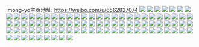 imong-yo主页地址: https://weibo.com/u/6562827074 
![](https://wx4.sinaimg.cn/mw2000/007a8X7Aly1h96l2x7gx7j31w22na1kz.jpg) 
![](https://wx4.sinaimg.cn/mw2000/007a8X7Aly1h96l31ivinj31z52rnkjn.jpg) 
![](https://wx4.sinaimg.cn/mw2000/007a8X7Aly1h93h2wcg81j32yo27s7wj.jpg) 
![](https://wx4.sinaimg.cn/mw2000/007a8X7Aly1h93h2v5s6ij31pv1aahdt.jpg) 
![](https://wx4.sinaimg.cn/mw2000/007a8X7Aly1h93h2x862fj32bw1qrqv5.jpg) 
![](https://wx4.sinaimg.cn/mw2000/007a8X7Aly1h93h2xr0yrj31op19ehdt.jpg) 
![](https://wx4.sinaimg.cn/mw2000/007a8X7Aly1h8dqkpt5sjj322g2w87wj.jpg) 
![](https://wx4.sinaimg.cn/mw2000/007a8X7Aly1h8dqkri4pfj32062t27wi.jpg) 
![](https://wx4.sinaimg.cn/mw2000/007a8X7Aly1h8dqkubod8j321c2uob2b.jpg) 
![](https://wx4.sinaimg.cn/mw2000/007a8X7Aly1h8dqky2yirj320o2tp7wj.jpg) 
![](https://wx4.sinaimg.cn/mw2000/007a8X7Aly1h8528k3katj31o02i1x6p.jpg) 
![](https://wx4.sinaimg.cn/mw2000/007a8X7Aly1h7l2e1wn2fj32452yl7wi.jpg) 
![](https://wx4.sinaimg.cn/mw2000/007a8X7Aly1h7l2e4a5zuj32w42634qr.jpg) 
![](https://wx4.sinaimg.cn/mw2000/007a8X7Aly1h7l2e2w95dj329h1p4x6p.jpg) 
![](https://wx4.sinaimg.cn/mw2000/007a8X7Aly1h7l2e00qjhj32un24znpe.jpg) 
![](https://wx4.sinaimg.cn/mw2000/007a8X7Aly1h6ufd27jc8j31nf2b7kjl.jpg) 
![](https://wx4.sinaimg.cn/mw2000/007a8X7Aly1h6ufd2mzgzj31491kedu3.jpg) 
![](https://wx4.sinaimg.cn/mw2000/007a8X7Aly1h6ufd1b4njj31wo2o5gts.jpg) 
![](https://wx4.sinaimg.cn/mw2000/007a8X7Aly1h6tiyzqi6mj33402c0npe.jpg) 
![](https://wx4.sinaimg.cn/mw2000/007a8X7Aly1h6tiyxvgnpj33402c04qr.jpg) 
![](https://wx4.sinaimg.cn/mw2000/007a8X7Aly1h6tiyvp4z9j33402c0b2b.jpg) 
![](https://wx4.sinaimg.cn/mw2000/007a8X7Aly1h6tiyt3e99j32zf28kx6q.jpg) 
![](https://wx4.sinaimg.cn/mw2000/007a8X7Aly1h6tiz41u8xj33402c07wj.jpg) 
![](https://wx4.sinaimg.cn/mw2000/007a8X7Aly1h6tiz1tahmj32bv1qxhdu.jpg) 
![](https://wx4.sinaimg.cn/mw2000/007a8X7Aly1h6sacrg1wbj31n32aqhdt.jpg) 
![](https://wx4.sinaimg.cn/mw2000/007a8X7Aly1h6sacs65v1j31fs20htxg.jpg) 
![](https://wx4.sinaimg.cn/mw2000/007a8X7Aly1h6imvwk5zbj32402yekjn.jpg) 
![](https://wx4.sinaimg.cn/mw2000/007a8X7Aly1h6imucukkpj320y2pahdu.jpg) 
![](https://wx4.sinaimg.cn/mw2000/007a8X7Aly1h6imxutyztj32802yonf1.jpg) 
![](https://wx4.sinaimg.cn/mw2000/007a8X7Aly1h6di7fbu83j319i1rqgud.jpg) 
![](https://wx4.sinaimg.cn/mw2000/007a8X7Aly1h66ic58yt8j315v1jtth2.jpg) 
![](https://wx4.sinaimg.cn/mw2000/007a8X7Aly1h66ic8e4vmj316y1l84me.jpg) 
![](https://wx4.sinaimg.cn/mw2000/007a8X7Aly1h62tmtx7zyj32f01t97wj.jpg) 
![](https://wx4.sinaimg.cn/mw2000/007a8X7Aly1h62tmrjivzj32nc1zikjm.jpg) 
![](https://wx4.sinaimg.cn/mw2000/007a8X7Aly1h61oi9t1rgj31f412cncz.jpg) 
![](https://wx4.sinaimg.cn/mw2000/007a8X7Aly1h61oi98e3aj32no1zrqv5.jpg) 
![](https://wx4.sinaimg.cn/mw2000/007a8X7Aly1h61oiaampvj32011i14kl.jpg) 
![](https://wx4.sinaimg.cn/mw2000/007a8X7Aly1h61oiaz84fj31hr14b441.jpg) 
![](https://wx4.sinaimg.cn/mw2000/007a8X7Aly1h5tj0lgta2j31jz26e4qq.jpg) 
![](https://wx4.sinaimg.cn/mw2000/007a8X7Aly1h5tj0mddeyj31o52c8x6p.jpg) 
![](https://wx4.sinaimg.cn/mw2000/007a8X7Aly1h5kjpqp0awj31sw2iunpe.jpg) 
![](https://wx4.sinaimg.cn/mw2000/007a8X7Aly1h5kjppj09wj31l027thdt.jpg) 
![](https://wx4.sinaimg.cn/mw2000/007a8X7Aly1h5kjprcipgj31l227vkjl.jpg) 
![](https://wx4.sinaimg.cn/mw2000/007a8X7Aly1h5kjpsdbbkj315o1qinkx.jpg) 
![](https://wx4.sinaimg.cn/mw2000/007a8X7Aly1h59ki2tp23j33402c0kjn.jpg) 
![](https://wx4.sinaimg.cn/mw2000/007a8X7Aly1h59kigscfuj32yo280npi.jpg) 
![](https://wx4.sinaimg.cn/mw2000/007a8X7Aly1h59kiljng3j33402c0e84.jpg) 
![](https://wx4.sinaimg.cn/mw2000/007a8X7Aly1h59kiojkuvj32wa2681kz.jpg) 
![](https://wx4.sinaimg.cn/mw2000/007a8X7Aly1h52mmoqwjvj33402c01kz.jpg) 
![](https://wx4.sinaimg.cn/mw2000/007a8X7Aly1h52mmn4l6jj3280340hdt.jpg) 
![](https://wx4.sinaimg.cn/mw2000/007a8X7Aly1h52mmpurxtj325i30ie81.jpg) 
![](https://wx4.sinaimg.cn/mw2000/007a8X7Aly1h52mmr66obj33402c0npe.jpg) 
![](https://wx4.sinaimg.cn/mw2000/007a8X7Aly1h52mmukbx1j30zk0ktgtb.jpg) 
![](https://wx4.sinaimg.cn/mw2000/007a8X7Aly1h52mms0243j327632ve81.jpg) 
![](https://wx4.sinaimg.cn/mw2000/007a8X7Aly1h4rjph6e3bj31zn2sbx6q.jpg) 
![](https://wx4.sinaimg.cn/mw2000/007a8X7Aly1h4rjp90sdoj31yc2qg7wj.jpg) 
![](https://wx4.sinaimg.cn/mw2000/007a8X7Aly1h4n1y07htkj31nw2bw1ky.jpg) 
![](https://wx4.sinaimg.cn/mw2000/007a8X7Aly1h49yhxf282j31w22na1kz.jpg) 
![](https://wx4.sinaimg.cn/mw2000/007a8X7Aly1h48np7pdoaj32jf26cnpf.jpg) 
![](https://wx4.sinaimg.cn/mw2000/007a8X7Aly1h48npaq7q3j32x02c0kjo.jpg) 
![](https://wx4.sinaimg.cn/mw2000/007a8X7Aly1h3rrecshx3j322o3407wh.jpg) 
![](https://wx4.sinaimg.cn/mw2000/007a8X7Aly1h3rreheg5yj33401y6u0x.jpg) 
![](https://wx4.sinaimg.cn/mw2000/007a8X7Aly1h3rrebfajjj326y18ttrv.jpg) 
![](https://wx4.sinaimg.cn/mw2000/007a8X7Aly1h3rref3f56j322o340b2a.jpg) 
![](https://wx4.sinaimg.cn/mw2000/007a8X7Aly1h3rreaigzij31hc2804kh.jpg) 
![](https://wx4.sinaimg.cn/mw2000/007a8X7Aly1h3rre8itq1j322o340x6q.jpg) 
![](https://wx4.sinaimg.cn/mw2000/007a8X7Aly1h3hf2zguf9j32yd27shdv.jpg) 
![](https://wx4.sinaimg.cn/mw2000/007a8X7Aly1h3hf38540dj32ax1q7npd.jpg) 
![](https://wx4.sinaimg.cn/mw2000/007a8X7Aly1h2ia1g8damj31zy2nyb2a.jpg) 
![](https://wx4.sinaimg.cn/mw2000/007a8X7Aly1h2ia1hbzhoj323c2shhdu.jpg) 
![](https://wx4.sinaimg.cn/mw2000/007a8X7Aly1h26t48oii2j329k1p6x6p.jpg) 
![](https://wx4.sinaimg.cn/mw2000/007a8X7Aly1h26t4im4k4j32yw2867wi.jpg) 
![](https://wx4.sinaimg.cn/mw2000/007a8X7Aly1h26t4etwsbj32811o1qv6.jpg) 
![](https://wx4.sinaimg.cn/mw2000/007a8X7Aly1h26t446uzzj330u29me81.jpg) 
![](https://wx4.sinaimg.cn/mw2000/007a8X7Aly1h26t49chrlj31730wbk4a.jpg) 
![](https://wx4.sinaimg.cn/mw2000/007a8X7Aly1h26t4gk39vj32zj28nb2a.jpg) 
![](https://wx4.sinaimg.cn/mw2000/007a8X7Aly1h24i2k07uzj31hd1z6x6q.jpg) 
![](https://wx4.sinaimg.cn/mw2000/007a8X7Aly1h24i2kvo9vj31901o01ii.jpg) 
![](https://wx4.sinaimg.cn/mw2000/007a8X7Aly1h24i2lrvhfj311w1ei4qp.jpg) 
![](https://wx4.sinaimg.cn/mw2000/007a8X7Aly1h24i2op87xj31lb24fb2b.jpg) 
![](https://wx4.sinaimg.cn/mw2000/007a8X7Aly1h24i2mf70yj31b11qpe81.jpg) 
![](https://wx4.sinaimg.cn/mw2000/007a8X7Aly1h24i2nm2rsj31hx1zxqv6.jpg) 
![](https://wx4.sinaimg.cn/mw2000/007a8X7Aly1h161o3yfcxj31r42c64qq.jpg) 
![](https://wx4.sinaimg.cn/mw2000/007a8X7Aly1h161o4rrk7j31x22k31ky.jpg) 
![](https://wx4.sinaimg.cn/mw2000/007a8X7Aly1h161o2vqthj31yr2mdqv5.jpg) 
![](https://wx4.sinaimg.cn/mw2000/007a8X7Aly1h161o5m461j31vu2ihkjm.jpg) 
![](https://wx4.sinaimg.cn/mw2000/007a8X7Aly1h14xmkntmpj32802yoe84.jpg) 
![](https://wx4.sinaimg.cn/mw2000/007a8X7Aly1h14xmiftfjj326a2weu0z.jpg) 
![](https://wx4.sinaimg.cn/mw2000/007a8X7Aly1h08i0fvum4j31cz1ta7wi.jpg) 
![](https://wx4.sinaimg.cn/mw2000/007a8X7Aly1h08i0jcy62j31du1ugu0x.jpg) 
![](https://wx4.sinaimg.cn/mw2000/007a8X7Aly1h08i08akxqj31os290qv6.jpg) 
